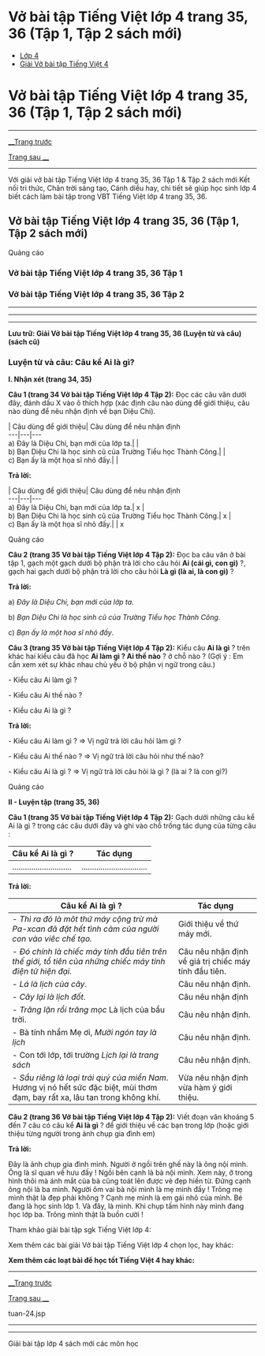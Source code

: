 # Vở bài tập Tiếng Việt lớp 4 trang 35, 36 (Tập 1, Tập 2 sách mới)

  * [Lớp 4](https://vietjack.com/series/lop-4.jsp)
  * [Giải Vở bài tập Tiếng Việt 4](https://vietjack.com/giai-vo-bai-tap-tieng-viet-4/index.jsp)



# Vở bài tập Tiếng Việt lớp 4 trang 35, 36 (Tập 1, Tập 2 sách mới)

* * *

[__Trang trước](https://vietjack.com/giai-vo-bai-tap-tieng-viet-4/tuan-24.jsp)

[Trang sau __](https://vietjack.com/giai-vo-bai-tap-tieng-viet-4/tuan-24.jsp)

* * *

Với giải vở bài tập Tiếng Việt lớp 4 trang 35, 36 Tập 1 & Tập 2 sách mới Kết nối tri thức, Chân trời sáng tạo, Cánh diều hay, chi tiết sẽ giúp học sinh lớp 4 biết cách làm bài tập trong VBT Tiếng Việt lớp 4 trang 35, 36.

## Vở bài tập Tiếng Việt lớp 4 trang 35, 36 (Tập 1, Tập 2 sách mới)

Quảng cáo

### **Vở bài tập Tiếng Việt lớp 4 trang 35, 36 Tập 1**

### **Vở bài tập Tiếng Việt lớp 4 trang 35, 36 Tập 2**

* * *

* * *

* * *

**Lưu trữ: Giải Vở bài tập Tiếng Việt lớp 4 trang 35, 36 (Luyện từ và câu) (sách cũ)**

### **Luyện từ và câu: Câu kể Ai là gì?**

**I. Nhận xét (trang 34, 35)**

**Câu 1 (trang 34 Vở bài tập Tiếng Việt lớp 4 Tập 2):** Đọc các câu văn dưới đây, đánh dấu X vào ô thích hợp (xác định câu nào dùng để giới thiệu, câu nào dùng để nêu nhận định về bạn Diệu Chi).

|  Câu dùng để giới thiệu|  Câu dùng để nêu nhận định  
---|---|---  
a) Đây là Diệu Chi, bạn mới của lớp ta.|  |   
b) Bạn Diệu Chi là học sinh cũ của Trường Tiểu học Thành Công.|  |   
c) Bạn ấy là một họa sĩ nhỏ đấy.|  |   
  
**Trả lời:**

|  Câu dùng để giới thiệu|  Câu dùng để nêu nhận định  
---|---|---  
a) Đây là Diệu Chi, bạn mới của lớp ta.|  x |   
b) Bạn Diệu Chi là học sinh cũ của Trường Tiểu học Thành Công.|  x |   
c) Bạn ấy là một họa sĩ nhỏ đấy.|  |  x  
  
Quảng cáo

**Câu 2 (trang 35 Vở bài tập Tiếng Việt lớp 4 Tập 2):** Đọc ba câu văn ở bài tập 1, gạch một gạch dưới bộ phận trả lời cho câu hỏi **Ai (cái gì, con gì)** ?, gạch hai gạch dưới bộ phận trả lời cho câu hỏi **Là gì (là ai, là con gì)** ?

**Trả lời:**

a) _Đây_ _là Diệu Chi, bạn mới của lớp ta_.

b) _Bạn Diệu Chi_ _là học sinh cũ của Trường Tiểu học Thành Công_.

c) _Bạn ấy_ _là một hoa sĩ nhỏ đấy_.

**Câu 3 (trang 35 Vở bài tập Tiếng Việt lớp 4 Tập 2):** Kiểu câu **Ai là gì** ? trên khác hai kiểu câu đã học **Ai làm gì ? Ai thế nào** ? ở chỗ nào ? (Gợi ý : Em cần xem xét sự khác nhau chủ yếu ở bộ phận vị ngữ trong câu.)

\- Kiểu câu Ai làm gì ? 

\- Kiểu câu Ai thế nào ? 

\- Kiểu câu Ai là gì ? 

**Trả lời:**

\- Kiểu câu Ai làm gì ? ⇒ Vị ngữ trả lời câu hỏi làm gì ?

\- Kiểu câu Ai thế nào ? ⇒ Vị ngữ trả lời câu hỏi như thế nào?

\- Kiểu câu Ai là gì ? ⇒ Vị ngữ trả lời câu hỏi là gì ? (là ai ? là con gì?)

Quảng cáo

**II - Luyện tập (trang 35, 36)**

**Câu 1 (trang 35 Vở bài tập Tiếng Việt lớp 4 Tập 2):** Gạch dưới những câu kể Ai là gì ? trong các câu dưới đây và ghi vào chỗ trống tác dụng của từng câu :

Câu kể Ai là gì ?|  Tác dụng  
---|---  
............................ |  ...............................  
  
**Trả lời:**

Câu kể Ai là gì ?|  Tác dụng  
---|---  
\- _Thì ra đó là môt thứ máy cộng trừ mà Pa-xcan đã đặt hết tình cảm của người con vào viêc chế tạo._ |  Giới thiệu về thứ máy mới.  
\- _Đó chính là chiếc máy tính đầu tiên trên thế giới, tổ tiên của những chiếc máy tính điện tử hiện đại._ |  Câu nêu nhận định về giá trị chiếc máy tính đầu tiên.  
\- _Lá là lịch của cây_. | Câu nêu nhận định.   
\- _Cây lại là lịch đốt_. | Câu nêu nhận định   
\- _Trăng lặn rồi trăng mọc_ Là lịch của bầu trời. | Câu nêu nhận định.   
\- Bà tính nhẩm Mẹ ơi, _Mười ngón tay là lịch_ | Câu nêu nhận định.   
\- Con tới lớp, tới trường _Lịch lại là trang sách_ | Câu nêu nhận định.   
\- _Sầu riêng là loại trái quý của miền Nam_. Hương vị nó hết sức đặc biệt, mùi thơm đạm, bay rất xa, lâu tan trong không khí. |  Vừa nêu nhận định vừa hàm ý giới thiệu.  
  
**Câu 2 (trang 36 Vở bài tập Tiếng Việt lớp 4 Tập 2):** Viết đoạn văn khoảng 5 đến 7 câu có câu kể **Ai là gì** ? để giới thiệu về các bạn trong lớp (hoặc giới thiệu từng người trong ảnh chụp gia đình em)

**Trả lời:**

Đây là ảnh chụp gia đình mình. Người ở ngồi trên ghế này là ông nội mình. Ông là sĩ quan về hưu đấy ! Ngồi bên cạnh là bà nội mình. Xem này, ở trong hình thôi mà ánh mắt của bà cũng toát lên được vẻ đẹp hiền từ. Đứng cạnh ông nội là ba mình. Người ôm vai bà nội mình là mẹ mình đấy ! Trông mẹ mình thật là đẹp phải không ? Cạnh mẹ mình là em gái nhỏ của mình. Bé đang là học sinh lớp 1. Và đây, là mình. Khi chụp tấm hình này mình đang học lớp ba. Trông mình thật là buồn cười !

Tham khảo giải bài tập sgk Tiếng Việt lớp 4:

Xem thêm các bài giải Vở bài tập Tiếng Việt lớp 4 chọn lọc, hay khác:

**Xem thêm các loạt bài để học tốt Tiếng Việt 4 hay khác:**

* * *

[__Trang trước](https://vietjack.com/giai-vo-bai-tap-tieng-viet-4/tuan-24.jsp)

[Trang sau __](https://vietjack.com/giai-vo-bai-tap-tieng-viet-4/tuan-24.jsp)

tuan-24.jsp

* * *

* * *

Giải bài tập lớp 4 sách mới các môn học
